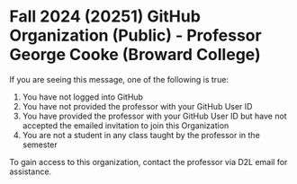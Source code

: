 # Fall 2024 (20251) GitHub Organization (Public) - Professor George Cooke (Broward College)

If you are seeing this message, one of the following is true:

1. You have not logged into GitHub
1. You have not provided the professor with your GitHub User ID
1. You have provided the professor with your GitHub User ID but have not accepted the emailed invitation to join this Organization
1. You are not a student in any class taught by the professor in the semester

To gain access to this organization, contact the professor via D2L email for assistance.
